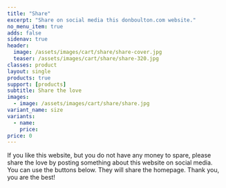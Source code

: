 ```yaml
---
title: "Share"
excerpt: "Share on social media this donboulton.com website."
no_menu_item: true
adds: false
sidenav: true
header:
  image: /assets/images/cart/share/share-cover.jpg
  teaser: /assets/images/cart/share/share-320.jpg
classes: product
layout: single
products: true
support: [products]
subtitle: Share the love
images:
  - image: /assets/images/cart/share/share.jpg
variant_name: size
variants:
  - name:
    price:
price: 0
---
```


If you like this website, but you do not have any money to spare, please share the love by posting something about this website on social media. You can use the buttons below. They will share the homepage. Thank you, you are the best!